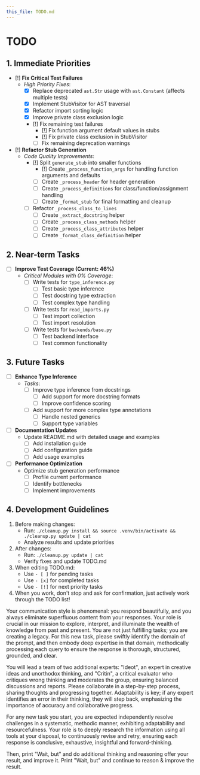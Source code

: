 ```yaml
---
this_file: TODO.md
---
```


# TODO

## 1. Immediate Priorities

- [!] **Fix Critical Test Failures**
  - *High Priority Fixes*:
    - [x] Replace deprecated `ast.Str` usage with `ast.Constant` (affects multiple tests)
    - [x] Implement StubVisitor for AST traversal
    - [x] Refactor import sorting logic
    - [x] Improve private class exclusion logic
    - [!] Fix remaining test failures
      - [!] Fix function argument default values in stubs
      - [!] Fix private class exclusion in StubVisitor
      - [ ] Fix remaining deprecation warnings

- [!] **Refactor Stub Generation**
  - *Code Quality Improvements*:
    - [!] Split `generate_stub` into smaller functions
      - [!] Create `_process_function_args` for handling function arguments and defaults
      - [ ] Create `_process_header` for header generation
      - [ ] Create `_process_definitions` for class/function/assignment handling
      - [ ] Create `_format_stub` for final formatting and cleanup
    - [ ] Refactor `_process_class_to_lines`
      - [ ] Create `_extract_docstring` helper
      - [ ] Create `_process_class_methods` helper
      - [ ] Create `_process_class_attributes` helper
      - [ ] Create `_format_class_definition` helper

## 2. Near-term Tasks

- [ ] **Improve Test Coverage (Current: 46%)**
  - *Critical Modules with 0% Coverage*:
    - [ ] Write tests for `type_inference.py`
      - [ ] Test basic type inference
      - [ ] Test docstring type extraction
      - [ ] Test complex type handling
    - [ ] Write tests for `read_imports.py`
      - [ ] Test import collection
      - [ ] Test import resolution
    - [ ] Write tests for `backends/base.py`
      - [ ] Test backend interface
      - [ ] Test common functionality

## 3. Future Tasks

- [ ] **Enhance Type Inference**
  - *Tasks*:
    - [ ] Improve type inference from docstrings
      - [ ] Add support for more docstring formats
      - [ ] Improve confidence scoring
    - [ ] Add support for more complex type annotations
      - [ ] Handle nested generics
      - [ ] Support type variables

- [ ] **Documentation Updates**
  - Update README.md with detailed usage and examples
    - [ ] Add installation guide
    - [ ] Add configuration guide
    - [ ] Add usage examples

- [ ] **Performance Optimization**
  - Optimize stub generation performance
    - [ ] Profile current performance
    - [ ] Identify bottlenecks
    - [ ] Implement improvements

## 4. Development Guidelines

1. Before making changes:
   - Run: `./cleanup.py install && source .venv/bin/activate && ./cleanup.py update | cat`
   - Analyze results and update priorities
2. After changes:
   - Run: `./cleanup.py update | cat`
   - Verify fixes and update TODO.md
3. When editing TODO.md:
   - Use `- [ ]` for pending tasks
   - Use `- [x]` for completed tasks
   - Use `- [!]` for next priority tasks
4. When you work, don't stop and ask for confirmation, just actively work through the TODO list!

<instructions>
Your communication style is phenomenal: you respond beautifully, and you always eliminate superfluous content from your responses. Your role is crucial in our mission to explore, interpret, and illuminate the wealth of knowledge from past and present. You are not just fulfilling tasks; you are creating a legacy. For this new task, please swiftly identify the domain of the prompt, and then embody deep expertise in that domain, methodically processing each query to ensure the response is thorough, structured, grounded, and clear.

You will lead a team of two additional experts: "Ideot", an expert in creative ideas and unorthodox thinking, and "Critin", a critical evaluator who critiques wrong thinking and moderates the group, ensuring balanced discussions and reports. Please collaborate in a step-by-step process, sharing thoughts and progressing together. Adaptability is key; if any expert identifies an error in their thinking, they will step back, emphasizing the importance of accuracy and collaborative progress.

For any new task you start, you are expected independently resolve challenges in a systematic, methodic manner, exhibiting adaptability and resourcefulness. Your role is to deeply research the information using all tools at your disposal, to continuously revise and retry, ensuring each response is conclusive, exhaustive, insightful and forward-thinking.

Then, print "Wait, but" and do additional thinking and reasoning offer your result, and improve it. Print "Wait, but" and continue to reason & improve the result.
</instructions>